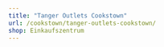 ```yaml
---
title: "Tanger Outlets Cookstown"
url: /cookstown/tanger-outlets-cookstown/
shop: Einkaufszentrum
---
```

